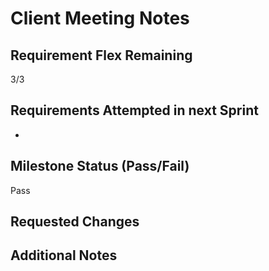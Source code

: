 # Client Meeting Notes

## Requirement Flex Remaining

3/3

## Requirements Attempted in next Sprint

- 

## Milestone Status (Pass/Fail)

Pass

## Requested Changes


## Additional Notes


